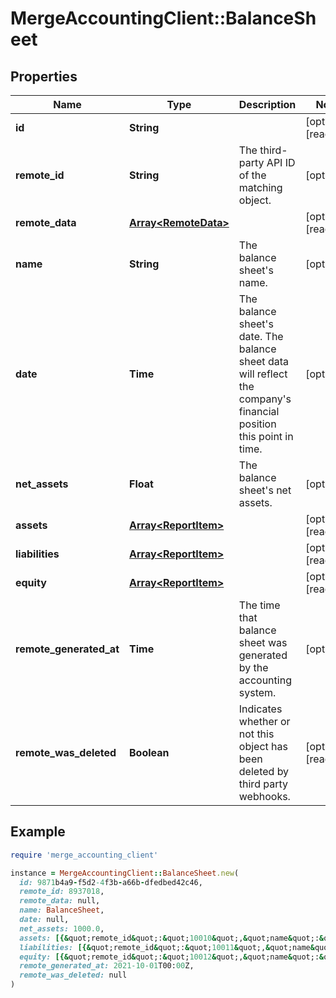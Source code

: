 # MergeAccountingClient::BalanceSheet

## Properties

| Name | Type | Description | Notes |
| ---- | ---- | ----------- | ----- |
| **id** | **String** |  | [optional][readonly] |
| **remote_id** | **String** | The third-party API ID of the matching object. | [optional] |
| **remote_data** | [**Array&lt;RemoteData&gt;**](RemoteData.md) |  | [optional][readonly] |
| **name** | **String** | The balance sheet&#39;s name. | [optional] |
| **date** | **Time** | The balance sheet&#39;s date. The balance sheet data will reflect the company&#39;s financial position this point in time. | [optional] |
| **net_assets** | **Float** | The balance sheet&#39;s net assets. | [optional] |
| **assets** | [**Array&lt;ReportItem&gt;**](ReportItem.md) |  | [optional][readonly] |
| **liabilities** | [**Array&lt;ReportItem&gt;**](ReportItem.md) |  | [optional][readonly] |
| **equity** | [**Array&lt;ReportItem&gt;**](ReportItem.md) |  | [optional][readonly] |
| **remote_generated_at** | **Time** | The time that balance sheet was generated by the accounting system. | [optional] |
| **remote_was_deleted** | **Boolean** | Indicates whether or not this object has been deleted by third party webhooks. | [optional][readonly] |

## Example

```ruby
require 'merge_accounting_client'

instance = MergeAccountingClient::BalanceSheet.new(
  id: 9871b4a9-f5d2-4f3b-a66b-dfedbed42c46,
  remote_id: 8937018,
  remote_data: null,
  name: BalanceSheet,
  date: null,
  net_assets: 1000.0,
  assets: [{&quot;remote_id&quot;:&quot;10010&quot;,&quot;name&quot;:&quot;Assets&quot;,&quot;value&quot;:1000,&quot;sub_items&quot;:null}],
  liabilities: [{&quot;remote_id&quot;:&quot;10011&quot;,&quot;name&quot;:&quot;Liabilities&quot;,&quot;value&quot;:500,&quot;sub_items&quot;:null}],
  equity: [{&quot;remote_id&quot;:&quot;10012&quot;,&quot;name&quot;:&quot;Equity&quot;,&quot;value&quot;:500,&quot;sub_items&quot;:null}],
  remote_generated_at: 2021-10-01T00:00Z,
  remote_was_deleted: null
)
```

